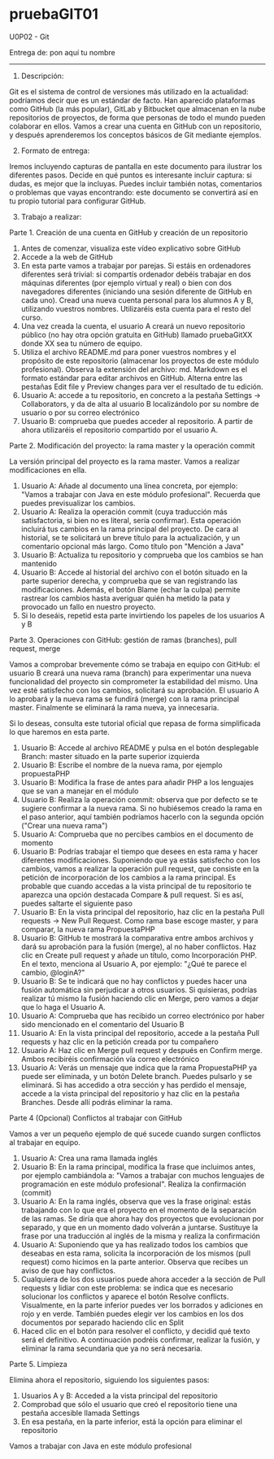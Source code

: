 # pruebaGIT01
U0P02 - Git

Entrega de: pon aquí tu nombre

---

1. Descripción:

Git es el sistema de control de versiones más utilizado en la actualidad: podríamos decir que es un estándar de facto. Han aparecido plataformas como GitHub (la más popular), GitLab y Bitbucket que almacenan en la nube repositorios de proyectos, de forma que personas de todo el mundo pueden colaborar en ellos. Vamos a crear una cuenta en GitHub con un repositorio, y después aprenderemos los conceptos básicos de Git mediante ejemplos.

2. Formato de entrega:

Iremos incluyendo capturas de pantalla en este documento para ilustrar los diferentes pasos. Decide en qué puntos es interesante incluir captura: si dudas, es mejor que la incluyas. Puedes incluir también notas, comentarios o problemas que vayas encontrando: este documento se convertirá así en tu propio tutorial para configurar GitHub.

3. Trabajo a realizar:

Parte 1. Creación de una cuenta en GitHub y creación de un repositorio

1. Antes de comenzar, visualiza este vídeo explicativo sobre GitHub
2. Accede a la web de GitHub
3. En esta parte vamos a trabajar por parejas. Si estáis en ordenadores diferentes será trivial: si compartís ordenador debéis trabajar en dos máquinas diferentes (por ejemplo virtual y real) o bien con dos navegadores diferentes (iniciando una sesión diferente de GitHub en cada uno). Cread una nueva cuenta personal para los alumnos A y B, utilizando vuestros nombres. Utilizaréis esta cuenta para el resto del curso. 
4. Una vez creada la cuenta, el usuario A creará un nuevo repositorio público (no hay otra opción gratuita en GitHub) llamado pruebaGitXX donde XX sea tu número de equipo.
5. Utiliza el archivo README.md para poner vuestros nombres y el propósito de este repositorio (almacenar los proyectos de este módulo profesional). Observa la extensión del archivo: md. Markdown es el formato estándar para editar archivos en  GitHub. Alterna entre las pestañas Edit file y Preview changes para ver el resultado de tu edición.
6. Usuario A: accede a tu repositorio, en concreto a la pestaña Settings → Collaborators, y da de alta al usuario B localizándolo por su nombre de usuario o por su correo electrónico
7. Usuario B: comprueba que puedes acceder al repositorio. A partir de ahora utilizaréis el repositorio compartido por el usuario A.

Parte 2. Modificación del proyecto: la rama master y la operación commit

La versión principal del proyecto es la rama master. Vamos a realizar modificaciones en ella.

1. Usuario A: Añade al documento una línea concreta, por ejemplo: "Vamos a trabajar con Java en este módulo profesional". Recuerda que puedes previsualizar los cambios.
2. Usuario A:  Realiza la operación commit (cuya traducción más satisfactoria, si bien no es literal, sería confirmar). Esta operación incluirá tus cambios en la rama principal del proyecto. De cara al historial, se te solicitará un breve título para la actualización, y un comentario opcional más largo. Como título pon "Mención a Java"
3. Usuario B: Actualiza tu repositorio y comprueba que los cambios se han mantenido
4. Usuario B: Accede al historial del archivo con el botón situado en la parte superior derecha, y comprueba que se van registrando las modificaciones. Además, el botón Blame (echar la culpa) permite rastrear los cambios hasta averiguar quién ha metido la pata y provocado un fallo en nuestro proyecto.
5. Si lo deseáis, repetid esta parte invirtiendo los papeles de los usuarios A y B

Parte 3. Operaciones con GitHub: gestión de ramas (branches), pull request, merge

Vamos a comprobar brevemente cómo se trabaja en equipo con GitHub: el usuario B creará una nueva rama (branch) para experimentar una nueva funcionalidad del proyecto sin comprometer la estabilidad del mismo. Una vez esté satisfecho con los cambios, solicitará su aprobación. El usuario A lo aprobará y la nueva rama se fundirá (merge) con la rama principal master. Finalmente se eliminará la rama nueva, ya innecesaria.

Si lo deseas, consulta este tutorial oficial que repasa de forma simplificada lo que haremos en esta parte.

1. Usuario B: Accede al archivo README y pulsa en el botón desplegable Branch: master situado en la parte superior izquierda
2. Usuario B: Escribe el nombre de la nueva rama, por ejemplo propuestaPHP
3. Usuario B: Modifica la frase de antes para añadir PHP a los lenguajes que se van a manejar en el módulo
4. Usuario B: Realiza la operación commit: observa que por defecto se te sugiere confirmar a la nueva rama. Si no hubiésemos creado la rama en el paso anterior, aquí también podríamos hacerlo con la segunda opción ("Crear una nueva rama")
5. Usuario A: Comprueba que no percibes cambios en el documento de momento
6. Usuario B: Podrías trabajar el tiempo que desees en esta rama y hacer diferentes modificaciones. Suponiendo que ya estás satisfecho con los cambios, vamos a realizar la operación pull request, que consiste en la petición de incorporación de los cambios a la rama principal. Es probable que cuando accedas a la vista principal de tu repositorio te aparezca una opción destacada Compare & pull request. Si es así, puedes saltarte el siguiente paso
7. Usuario B: En la vista principal del repositorio, haz clic en la pestaña Pull requests → New Pull Request. Como rama base escoge master, y para comparar, la nueva rama PropuestaPHP
8. Usuario B: GitHub te mostrará la comparativa entre ambos archivos y dará su aprobación para la fusión (merge), al no haber conflictos. Haz clic en Create pull request y añade un título, como Incorporación PHP. En el texto, menciona al Usuario A, por ejemplo: "¿Qué te parece el cambio, @loginA?"
9. Usuario B: Se te indicará que no hay conflictos y puedes hacer una fusión automática sin perjudicar a otros usuarios. Si quisieras, podrías realizar tú mismo la fusión haciendo clic en Merge, pero vamos a dejar que lo haga el Usuario A.
10. Usuario A: Comprueba que has recibido un correo electrónico por haber sido mencionado en el comentario del Usuario B
11. Usuario A: En la vista principal del repositorio, accede a la pestaña Pull requests y haz clic en la petición creada por tu compañero
12. Usuario A: Haz clic en Merge pull request y después en Confirm merge. Ambos recibiréis confirmación vía correo electrónico
13. Usuario A: Verás un mensaje que indica que la rama PropuestaPHP ya puede ser eliminada, y un botón Delete branch. Puedes pulsarlo y se eliminará. Si has accedido a otra sección y has perdido el mensaje, accede a la vista principal del repositorio y haz clic en la pestaña Branches. Desde allí podrás eliminar la rama.

Parte 4 (Opcional) Conflictos al trabajar con GitHub

Vamos a ver un pequeño ejemplo de qué sucede cuando surgen conflictos al trabajar en equipo.

1. Usuario A: Crea una rama llamada inglés
2. Usuario B: En la rama principal, modifica la frase que incluimos antes, por ejemplo cambiándola a: "Vamos a trabajar con muchos lenguajes de programación en este módulo profesional". Realiza la confirmación (commit)
3. Usuario A: En la rama inglés, observa que ves la frase original: estás trabajando con lo que era el proyecto en el momento de la separación de las ramas. Se diría que ahora hay dos proyectos que evolucionan por separado, y que en un momento dado volverán a juntarse. Sustituye la frase por una traducción al inglés de la misma y realiza la confirmación
4. Usuario A: Suponiendo que ya has realizado todos los cambios que deseabas en esta rama, solicita la incorporación de los mismos (pull request) como hicimos en la parte anterior. Observa que recibes un aviso de que hay conflictos.
5. Cualquiera de los dos usuarios puede ahora acceder a la sección de Pull requests y lidiar con este problema: se indica que es necesario solucionar los conflictos y aparece el botón Resolve conflicts. Visualmente, en la parte inferior puedes ver los borrados y adiciones en rojo y en verde. También puedes elegir ver los cambios en los dos documentos por separado haciendo clic en Split
6. Haced clic en el botón para resolver el conflicto, y decidid qué texto será el definitivo. A continuación podréis confirmar, realizar la fusión, y eliminar la rama secundaria que ya no será necesaria.

Parte 5. Limpieza

Elimina ahora el repositorio, siguiendo los siguientes pasos:

1. Usuarios A y B: Acceded a la vista principal del repositorio
2. Comprobad que sólo el usuario que creó el repositorio tiene una pestaña accesible llamada Settings
3. En esa pestaña, en la parte inferior, está la opción para eliminar el repositorio


Vamos a trabajar con Java en este módulo profesional

